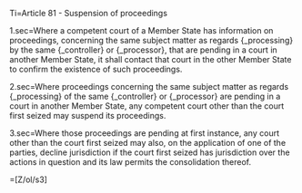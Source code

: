 Ti=Article 81 - Suspension of proceedings

1.sec=Where a competent court of a Member State has information on proceedings, concerning the same subject matter as regards {_processing} by the same {_controller} or {_processor}, that are pending in a court in another Member State, it shall contact that court in the other Member State to confirm the existence of such proceedings.

2.sec=Where proceedings concerning the same subject matter as regards {_processing} of the same {_controller} or {_processor} are pending in a court in another Member State, any competent court other than the court first seized may suspend its proceedings.

3.sec=Where those proceedings are pending at first instance, any court other than the court first seized may also, on the application of one of the parties, decline jurisdiction if the court first seized has jurisdiction over the actions in question and its law permits the consolidation thereof.

=[Z/ol/s3]
